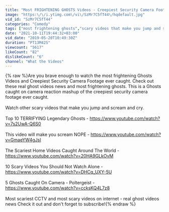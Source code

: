 ```yaml
---
title: "Most FRIGHTENING GHOSTS Videos - Creepiest Security Camera Footage"
image: "https:\/\/i.ytimg.com\/vi\/SzMr7C5fT44\/hqdefault.jpg"
vid_id: "SzMr7C5fT44"
categories: "Comedy"
tags: ["most frightening ghosts","scary videos that make you jump and scream","real ghost videos news"]
date: "2021-10-11T19:44:32+03:00"
vid_date: "2019-05-20T10:49:30Z"
duration: "PT13M42S"
viewcount: "5617"
likeCount: "82"
dislikeCount: "6"
channel: "What the Videos"
---
```

{% raw %}Are you brave enough to watch the most frightening Ghosts Videos and Creepiest Security Camera Footage ever caught.  Check out these real ghost videos news and most frightening ghosts. This is a Ghosts caught on camera reaction mashup of the creepiest security camera footage ever caught.<br /><br />Watch other scary videos that make you jump and scream and cry.<br /><br />Top 10 TERRIFYING Legendary Ghosts - <a rel="nofollow" target="blank" href="https://www.youtube.com/watch?v=7s2UwA-Q6S0">https://www.youtube.com/watch?v=7s2UwA-Q6S0</a><br /><br />This video will make you scream NOPE  - <a rel="nofollow" target="blank" href="https://www.youtube.com/watch?v=GmaeYW4gJsI">https://www.youtube.com/watch?v=GmaeYW4gJsI</a><br /><br />The Scariest Home Videos Caught Around The World  - <a rel="nofollow" target="blank" href="https://www.youtube.com/watch?v=20HA9GLkOvM">https://www.youtube.com/watch?v=20HA9GLkOvM</a><br /><br />10 Scary Videos You Should Not Watch Alone  - <a rel="nofollow" target="blank" href="https://www.youtube.com/watch?v=DHCq_UXY-5U">https://www.youtube.com/watch?v=DHCq_UXY-5U</a><br /><br />5 Ghosts Caught On Camera - Poltergeist  - <a rel="nofollow" target="blank" href="https://www.youtube.com/watch?v=ccksKQ4L7z8">https://www.youtube.com/watch?v=ccksKQ4L7z8</a><br /><br />Most scariest CCTV and most scary videos on internet - real ghost videos news Check it out and don't forget to subscribe!{% endraw %}
